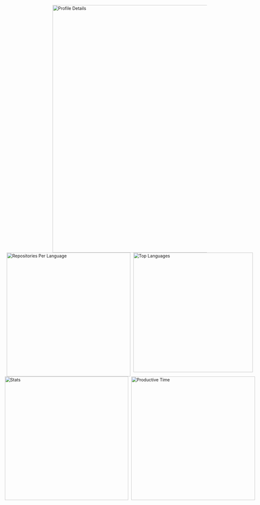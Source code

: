 <div style="display: flex; flex-direction: column; align-items: center;">
  <!-- First Image Row -->
  <img src="http://github-profile-summary-cards.vercel.app/api/cards/profile-details?username=Kiru-I&theme=omni" alt="Profile Details" width="807" />

  <!-- Second Image Row -->
  <div style="display: flex; justify-content: center; gap: 10px;">
    <img src="http://github-profile-summary-cards.vercel.app/api/cards/repos-per-language?username=Kiru-I&theme=omni" alt="Repositories Per Language" width="403.5" />
    <img src="https://github-readme-stats.vercel.app/api/top-langs/?username=anuraghazra&layout=donut&theme=omni&hide_border=true" alt="Top Languages" width="390" />
  </div>

  <!-- Third Image Row -->
  <div style="display: flex; justify-content: center; gap: 10px;">
    <img src="http://github-profile-summary-cards.vercel.app/api/cards/stats?username=Kiru-I&theme=omni" alt="Stats" width="403.5" />
    <img src="http://github-profile-summary-cards.vercel.app/api/cards/productive-time?username=Kiru-I&theme=omni&utcOffset=3" alt="Productive Time" width="403.5" />
  </div>
</div>
